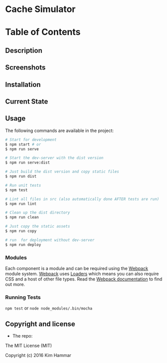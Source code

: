 # Cache Simulator

Table of Contents
=================

## Description

## Screenshots

## Installation

## Current State

## Usage
The following commands are available in the project:
```bash
# Start for development
$ npm start # or
$ npm run serve

# Start the dev-server with the dist version
$ npm run serve:dist

# Just build the dist version and copy static files
$ npm run dist

# Run unit tests
$ npm test

# Lint all files in src (also automatically done AFTER tests are run)
$ npm run lint

# Clean up the dist directory
$ npm run clean

# Just copy the static assets
$ npm run copy

# run  for deployment without dev-server
$ npm run deploy
```

### Modules
Each component is a module and can be required using the [Webpack](http://webpack.github.io/) module system. [Webpack](http://webpack.github.io/) uses [Loaders](http://webpack.github.io/docs/loaders.html) which means you can also require CSS and a host of other file types. Read the [Webpack documentation](http://webpack.github.io/docs/home.html) to find out more.

### Running Tests
`npm test` or `node node_modules/.bin/mocha`

## Copyright and license

* The repo:

The MIT License (MIT)

Copyright (c) 2016 Kim Hammar
